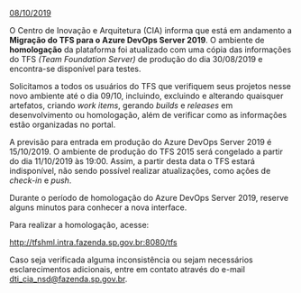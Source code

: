 <u>08/10/2019</u>

O Centro de Inovação e Arquitetura (CIA) informa que está em andamento a **Migração do TFS para o Azure DevOps Server 2019**. O ambiente de **homologação** da plataforma foi atualizado com uma cópia das informações do TFS _(Team Foundation Server)_ de produção do dia 30/08/2019 e encontra-se disponível para testes.

Solicitamos a todos os usuários do TFS que verifiquem seus projetos nesse novo ambiente até o dia 09/10, incluindo, excluindo e alterando quaisquer artefatos, criando _work items_, gerando _builds_ e _releases_ em desenvolvimento ou homologação, além de verificar como as informações estão organizadas no portal.

A previsão para entrada em produção do Azure DevOps Server 2019 é 15/10/2019. O ambiente de produção do TFS 2015 será congelado a partir do dia 11/10/2019 às 19:00. Assim, a partir desta data o TFS estará indisponível, não sendo possível realizar atualizações, como ações de _check-in_ e _push_. 

Durante o período de homologação do Azure DevOps Server 2019, reserve alguns minutos para conhecer a nova interface. 


Para realizar a homologação, acesse: 

http://tfshml.intra.fazenda.sp.gov.br:8080/tfs 

Caso seja verificada alguma inconsistência ou sejam necessários esclarecimentos adicionais, entre em contato através do e-mail dti_cia_nsd@fazenda.sp.gov.br. 




